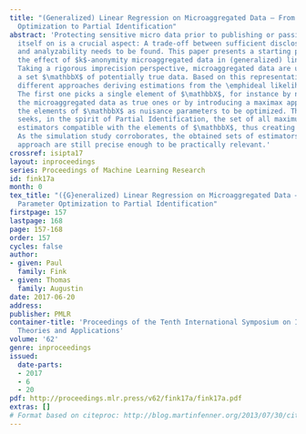 ```yaml
---
title: "(Generalized) Linear Regression on Microaggregated Data – From Nuisance Parameter
  Optimization to Partial Identification"
abstract: 'Protecting sensitive micro data prior to publishing or passing the data
  itself on is a crucial aspect: A trade-off between sufficient disclosure control
  and analyzability needs to be found. This paper presents a starting point to evaluate
  the effect of $k$-anonymity microaggregated data in (generalized) linear regression.
  Taking a rigorous imprecision perspective, microaggregated data are understood inducing
  a set $\mathbbX$ of potentially true data. Based on this representation two conceptually
  different approaches deriving estimations from the \emphideal likelihood are discussed.
  The first one picks a single element of $\mathbbX$, for instance by naively treating
  the microaggregated data as true ones or by introducing a maximax approach taking
  the elements of $\mathbbX$ as nuisance parameters to be optimized. The second one
  seeks, in the spirit of Partial Identification, the set of all maximum likelihood
  estimators compatible with the elements of $\mathbbX$, thus creating cautious estimators.
  As the simulation study corroborates, the obtained sets of estimators of the latter
  approach are still precise enough to be practically relevant.'
crossref: isipta17
layout: inproceedings
series: Proceedings of Machine Learning Research
id: fink17a
month: 0
tex_title: "({G}eneralized) Linear Regression on Microaggregated Data – From Nuisance
  Parameter Optimization to Partial Identification"
firstpage: 157
lastpage: 168
page: 157-168
order: 157
cycles: false
author:
- given: Paul
  family: Fink
- given: Thomas
  family: Augustin
date: 2017-06-20
address: 
publisher: PMLR
container-title: 'Proceedings of the Tenth International Symposium on Imprecise Probability:
  Theories and Applications'
volume: '62'
genre: inproceedings
issued:
  date-parts:
  - 2017
  - 6
  - 20
pdf: http://proceedings.mlr.press/v62/fink17a/fink17a.pdf
extras: []
# Format based on citeproc: http://blog.martinfenner.org/2013/07/30/citeproc-yaml-for-bibliographies/
---
```

